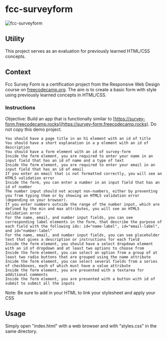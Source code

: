 # fcc-surveyform

![fcc-surveyform](https://github.com/user-attachments/assets/da541815-c53b-4cef-bc6b-2db5a83e9a50)


## Utility
This project serves as an evaluation for previously learned HTML/CSS concepts.

## Context
Fcc Survey Form is a certification project from the Responsive Web Design course on [freecodecamp.org](https://www.freecodecamp.org/learn/2022/responsive-web-design/build-a-survey-form-project/build-a-survey-form).
The aim is to create a basic form with style using previously learned concepts in HTML/CSS.

### Instructions

Objective: Build an app that is functionally similar to [https://survey-form.freecodecamp.rocks](https://survey-form.freecodecamp.rocks). Do not copy this demo project.

    You should have a page title in an h1 element with an id of title
    You should have a short explanation in a p element with an id of description
    You should have a form element with an id of survey-form
    Inside the form element, you are required to enter your name in an input field that has an id of name and a type of text
    Inside the form element, you are required to enter your email in an input field that has an id of email
    If you enter an email that is not formatted correctly, you will see an HTML5 validation error
    Inside the form, you can enter a number in an input field that has an id of number
    The number input should not accept non-numbers, either by preventing you from typing them or by showing an HTML5 validation error (depending on your browser).
    If you enter numbers outside the range of the number input, which are defined by the min and max attributes, you will see an HTML5 validation error
    For the name, email, and number input fields, you can see corresponding label elements in the form, that describe the purpose of each field with the following ids: id="name-label", id="email-label", and id="number-label"
    For the name, email, and number input fields, you can see placeholder text that gives a description or instructions for each field
    Inside the form element, you should have a select dropdown element with an id of dropdown and at least two options to choose from
    Inside the form element, you can select an option from a group of at least two radio buttons that are grouped using the name attribute
    Inside the form element, you can select several fields from a series of checkboxes, each of which must have a value attribute
    Inside the form element, you are presented with a textarea for additional comments
    Inside the form element, you are presented with a button with id of submit to submit all the inputs

Note: Be sure to add <link rel="stylesheet" href="styles.css"> in your HTML to link your stylesheet and apply your CSS


##  Usage
Simply open "index.html" with a web browser and with "styles.css" in the same directory.
